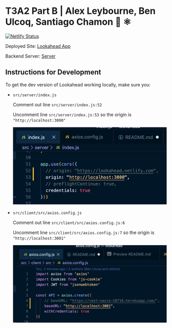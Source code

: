 # T3A2 Part B | Alex Leybourne, Ben Ulcoq, Santiago Chamon :sweet_potato: ⚛️

[![Netlify Status](https://api.netlify.com/api/v1/badges/1f4244b9-9651-47ce-997d-365175476ab1/deploy-status)](https://app.netlify.com/sites/lookahead/deploys)

Deployed Site: [Lookahead App](https://lookahead.netlify.com/)

Backend Server: [Server](https://vast-oasis-18718.herokuapp.com)

## Instructions for Development
To get the dev version of Lookahead working locally, make sure you:
  - `src/server/index.js`

    Comment out line `src/server/index.js:52`

    Uncomment line `src/server/index.js:53` so the origin is `"http://localhost:3000"`

    ![dev-srv-cors](lookahead_pics/dev-srv-cors.png)

  - `src/client/src/axios.config.js`

    Comment out line `src/client/src/axios.config.js:6`

    Uncomment line `src/client/src/axios.config.js:7` so the origin is `"http://localhost:3001"`

    ![dev-client-cors](lookahead_pics/dev-client-cors.png)

